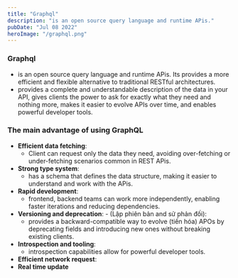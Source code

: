 ```yaml
---
title: "Graphql"
description: "is an open source query language and runtime APis."
pubDate: "Jul 08 2022"
heroImage: "/graphql.png"
---
```


### Graphql

- is an open source query language and runtime APis. Its provides a more efficient and flexible alternative to traditional RESTful architectures.
- provides a complete and understandable description of the data in your API, gives clients the power to ask for exactly what they need and nothing more, makes it easier to evolve APIs over time, and enables powerful developer tools.

### The main advantage of using GraphQL

- **Efficient data fetching**:
  - Client can request only the data they need, avoiding over-fetching or under-fetching scenarios common in REST APis.
- **Strong type system**:
  - has a schema that defines the data structure, making it easier to understand and work with the APis.
- **Rapid development**:
  - frontend, backend teams can work more independently, enabling faster iterations and reducing dependencies.
- **Versioning and deprecation**: - (Lập phiên bản and sử phản đối):
  - provides a backward-compatible way to evolve (tiến hóa) APOs by deprecating fields and introducing new ones without breaking existing clients.
- **Introspection and tooling**:
  - introspection capabilities allow for powerful developer tools.
- **Efficient network request**:
- **Real time update**
